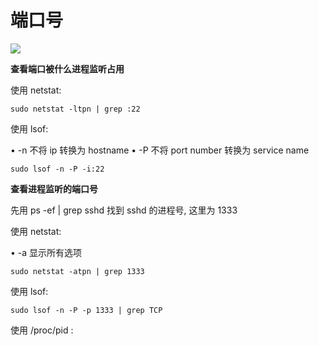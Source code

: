 # 端口号

![](/uploads/upload_1a36c8702dcd9287832385832dc1c8af.png)


**查看端口被什么进程监听占用**

使用 netstat:
```
sudo netstat -ltpn | grep :22
```
使用 lsof:

• -n 不将 ip 转换为 hostname
• -P 不将 port number 转换为 service name
```
sudo lsof -n -P -i:22
```
**查看进程监听的端口号**

先用 ps -ef | grep sshd 找到 sshd 的进程号, 这里为 1333

使用 netstat:

• -a 显示所有选项
```
sudo netstat -atpn | grep 1333
```
使用 lsof:

```
sudo lsof -n -P -p 1333 | grep TCP
```

使用 /proc/pid :